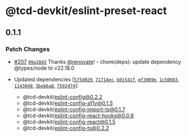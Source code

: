 # @tcd-devkit/eslint-preset-react

## 0.1.1

### Patch Changes

- [#207](https://github.com/TheCodeDestroyer/devkit/pull/207) [`99a38d3`](https://github.com/TheCodeDestroyer/devkit/commit/99a38d35301abf10155df1aa69251cf5e5f2d6fe) Thanks [@renovate](https://github.com/apps/renovate)! - chore(deps): update dependency @types/node to v22.18.0

- Updated dependencies [[`575d029`](https://github.com/TheCodeDestroyer/devkit/commit/575d029e5b55a5fd925ff0f2ebdc333d8504cd4b), [`71714ec`](https://github.com/TheCodeDestroyer/devkit/commit/71714ec8d2dc096c94f6d21728613f71d918ec82), [`b01541f`](https://github.com/TheCodeDestroyer/devkit/commit/b01541f816ed82f6bdea6a8137f8e7d81fc8d1ee), [`ef3069e`](https://github.com/TheCodeDestroyer/devkit/commit/ef3069e02700e7abb4f8a9497788d84b8617c0d3), [`1c50683`](https://github.com/TheCodeDestroyer/devkit/commit/1c5068327807e8ee2a663e05e33557514188d1f1), [`1143048`](https://github.com/TheCodeDestroyer/devkit/commit/11430485b7de5e7dc6a21f271abb5c2613f41292), [`3beb6a8`](https://github.com/TheCodeDestroyer/devkit/commit/3beb6a8c65706ff41ed9748d339f4a7886b238b2), [`7592474`](https://github.com/TheCodeDestroyer/devkit/commit/7592474282bbad9e45bf41ce9343c86aeff72827)]:
  - @tcd-devkit/eslint-config@0.2.2
  - @tcd-devkit/eslint-config-a11y@0.1.5
  - @tcd-devkit/eslint-config-import-ts@0.1.7
  - @tcd-devkit/eslint-config-react-hooks@0.0.6
  - @tcd-devkit/eslint-config-react@0.1.5
  - @tcd-devkit/eslint-config-ts@0.2.2
